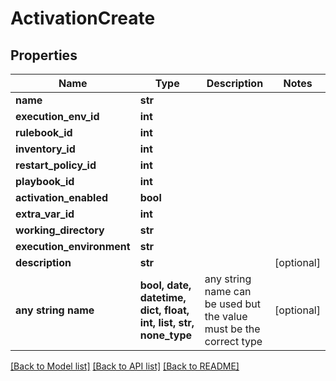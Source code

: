 # ActivationCreate


## Properties
Name | Type | Description | Notes
------------ | ------------- | ------------- | -------------
**name** | **str** |  |
**execution_env_id** | **int** |  |
**rulebook_id** | **int** |  |
**inventory_id** | **int** |  |
**restart_policy_id** | **int** |  |
**playbook_id** | **int** |  |
**activation_enabled** | **bool** |  |
**extra_var_id** | **int** |  |
**working_directory** | **str** |  |
**execution_environment** | **str** |  |
**description** | **str** |  | [optional]
**any string name** | **bool, date, datetime, dict, float, int, list, str, none_type** | any string name can be used but the value must be the correct type | [optional]

[[Back to Model list]](../README.md#documentation-for-models) [[Back to API list]](../README.md#documentation-for-api-endpoints) [[Back to README]](../README.md)
